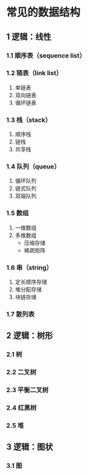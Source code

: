 # 常见的数据结构

## 1 逻辑：线性

### 1.1 顺序表（sequence list）

### 1.2 链表（link list）

1. 单链表
2. 双向链表
3. 循环链表

### 1.3 栈（stack）

1. 顺序栈
2. 链栈
3. 共享栈

### 1.4 队列（queue）

1. 循环队列
2. 链式队列
3. 双端队列

### 1.5 数组

1. 一维数组
2. 多维数组
   * 压缩存储
   * 稀疏矩阵

### 1.6 串（string）

1. 定长顺序存储
2. 堆分配存储
3. 块链存储

### 1.7 **散列表**

## 2 逻辑：树形

### 2.1 树

### 2.2 二叉树

### 2.3 **平衡二叉树**

### **2.4 红黑树**

### **2.5 堆**

## 3 逻辑：图状

### 3.1 图

